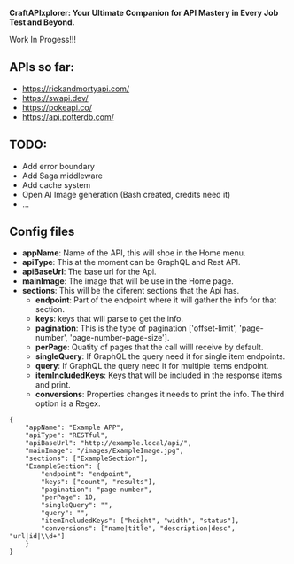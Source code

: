 **CraftAPIxplorer: Your Ultimate Companion for API Mastery in Every Job Test and Beyond.**

Work In Progess!!!

## APIs so far:

-   https://rickandmortyapi.com/
-   https://swapi.dev/
-   https://pokeapi.co/
-   https://api.potterdb.com/

## TODO:

-   Add error boundary
-   Add Saga middleware
-   Add cache system
-   Open AI Image generation (Bash created, credits need it)
-   ...

## Config files

-   **appName**: Name of the API, this will shoe in the Home menu.
-   **apiType**: This at the moment can be GraphQL and Rest API.
-   **apiBaseUrl**: The base url for the Api.
-   **mainImage**: The image that will be use in the Home page.
-   **sections**: This will be the diferent sections that the Api has.
    -   **endpoint**: Part of the endpoint where it will gather the info for that section.
    -   **keys**: keys that will parse to get the info.
    -   **pagination**: This is the type of pagination ['offset-limit', 'page-number', 'page-number-page-size'].
    -   **perPage**: Quatity of pages that the call willl receive by default.
    -   **singleQuery**: If GraphQL the query need it for single item endpoints.
    -   **query**: If GraphQL the query need it for multiple items endpoint.
    -   **itemIncludedKeys**: Keys that will be included in the response items and print.
    -   **conversions**: Properties changes it needs to print the info. The third option is a Regex.

```
{
    "appName": "Example APP",
    "apiType": "RESTful",
    "apiBaseUrl": "http://example.local/api/",
    "mainImage": "/images/ExampleImage.jpg",
    "sections": ["ExampleSection"],
    "ExampleSection": {
        "endpoint": "endpoint",
        "keys": ["count", "results"],
        "pagination": "page-number",
        "perPage": 10,
        "singleQuery": "",
        "query": "",
        "itemIncludedKeys": ["height", "width", "status"],
        "conversions": ["name|title", "description|desc", "url|id|\\d+"]
    }
}
```
